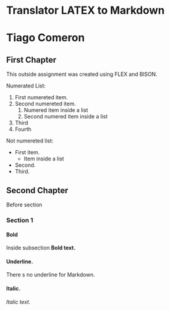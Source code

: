 
# Translator LATEX to Markdown
# Tiago Comeron
## First Chapter

This outside assignment was created using FLEX and BISON.

Numerated List:
1. First numereted item.
1. Second numereted item.
	1. Numered item inside a list
	1. Second numered item inside a list
1. Third
1. Fourth

Not numereted list:
* First item.
	* Item inside a list
* Second.
* Third.

 
## Second Chapter

Before section
### Section 1
#### Bold

Inside subsection
**Bold text.**
#### Underline.
There s no underline for Markdown.
#### Italic.
_Italic text._